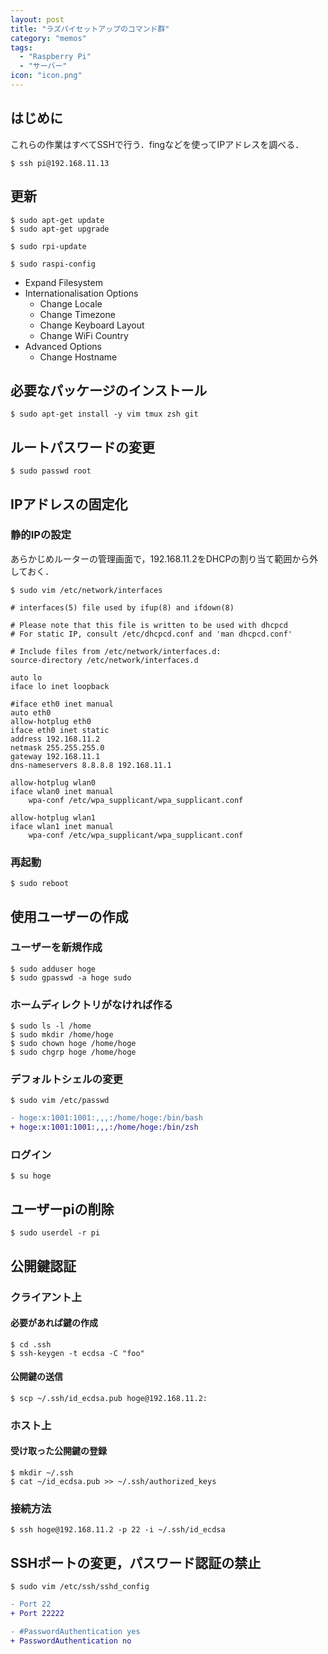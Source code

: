 ```yaml
---
layout: post
title: "ラズパイセットアップのコマンド群"
category: "memos"
tags:
  - "Raspberry Pi"
  - "サーバー"
icon: "icon.png"
---
```


## はじめに

これらの作業はすべてSSHで行う．fingなどを使ってIPアドレスを調べる．

	$ ssh pi@192.168.11.13

<!--more-->

## 更新

	$ sudo apt-get update
	$ sudo apt-get upgrade

	$ sudo rpi-update

	$ sudo raspi-config

  * Expand Filesystem
  * Internationalisation Options
    * Change Locale
    * Change Timezone
    * Change Keyboard Layout
    * Change WiFi Country
  * Advanced Options
    * Change Hostname

## 必要なパッケージのインストール

	$ sudo apt-get install -y vim tmux zsh git

## ルートパスワードの変更

	$ sudo passwd root

## IPアドレスの固定化

### 静的IPの設定

あらかじめルーターの管理画面で，192.168.11.2をDHCPの割り当て範囲から外しておく．

	$ sudo vim /etc/network/interfaces

~~~config
# interfaces(5) file used by ifup(8) and ifdown(8)

# Please note that this file is written to be used with dhcpcd
# For static IP, consult /etc/dhcpcd.conf and 'man dhcpcd.conf'

# Include files from /etc/network/interfaces.d:
source-directory /etc/network/interfaces.d

auto lo
iface lo inet loopback

#iface eth0 inet manual
auto eth0
allow-hotplug eth0
iface eth0 inet static
address 192.168.11.2
netmask 255.255.255.0
gateway 192.168.11.1
dns-nameservers 8.8.8.8 192.168.11.1

allow-hotplug wlan0
iface wlan0 inet manual
    wpa-conf /etc/wpa_supplicant/wpa_supplicant.conf

allow-hotplug wlan1
iface wlan1 inet manual
	wpa-conf /etc/wpa_supplicant/wpa_supplicant.conf
~~~

### 再起動

	$ sudo reboot

## 使用ユーザーの作成

### ユーザーを新規作成

	$ sudo adduser hoge
	$ sudo gpasswd -a hoge sudo

### ホームディレクトリがなければ作る

	$ sudo ls -l /home
	$ sudo mkdir /home/hoge
	$ sudo chown hoge /home/hoge
	$ sudo chgrp hoge /home/hoge

### デフォルトシェルの変更

	$ sudo vim /etc/passwd

~~~diff
- hoge:x:1001:1001:,,,:/home/hoge:/bin/bash
+ hoge:x:1001:1001:,,,:/home/hoge:/bin/zsh
~~~

### ログイン

	$ su hoge

## ユーザーpiの削除

	$ sudo userdel -r pi

## 公開鍵認証

### クライアント上

#### 必要があれば鍵の作成

	$ cd .ssh
	$ ssh-keygen -t ecdsa -C "foo"

#### 公開鍵の送信

	$ scp ~/.ssh/id_ecdsa.pub hoge@192.168.11.2:

### ホスト上

#### 受け取った公開鍵の登録

	$ mkdir ~/.ssh
	$ cat ~/id_ecdsa.pub >> ~/.ssh/authorized_keys

### 接続方法

	$ ssh hoge@192.168.11.2 -p 22 -i ~/.ssh/id_ecdsa

## SSHポートの変更，パスワード認証の禁止

	$ sudo vim /etc/ssh/sshd_config

~~~diff
- Port 22
+ Port 22222

- #PasswordAuthentication yes
+ PasswordAuthentication no
~~~

